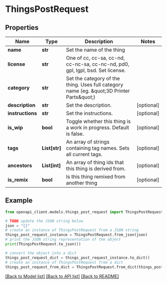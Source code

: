 # ThingsPostRequest


## Properties

Name | Type | Description | Notes
------------ | ------------- | ------------- | -------------
**name** | **str** | Set the name of the thing | 
**license** | **str** | One of cc, cc-sa, cc-nd, cc-nc-sa, cc-nc-nd, pd0, gpl, lgpl, bsd. Set license. | 
**category** | **str** | Set the category of the thing. Uses full category name (eg. \&quot;3D Printer Parts\&quot;) | 
**description** | **str** | Set the description. | [optional] 
**instructions** | **str** | Set the instructions. | [optional] 
**is_wip** | **bool** | Toggle whether this thing is a work in progress. Default is false. | [optional] 
**tags** | **List[str]** | An array of strings containing tag names. Sets all current tags. | [optional] 
**ancestors** | **List[int]** | An array of thing ids that this thing is derived from. | [optional] 
**is_remix** | **bool** | Is this thing remixed from another thing | [optional] 

## Example

```python
from openapi_client.models.things_post_request import ThingsPostRequest

# TODO update the JSON string below
json = "{}"
# create an instance of ThingsPostRequest from a JSON string
things_post_request_instance = ThingsPostRequest.from_json(json)
# print the JSON string representation of the object
print(ThingsPostRequest.to_json())

# convert the object into a dict
things_post_request_dict = things_post_request_instance.to_dict()
# create an instance of ThingsPostRequest from a dict
things_post_request_from_dict = ThingsPostRequest.from_dict(things_post_request_dict)
```
[[Back to Model list]](../README.md#documentation-for-models) [[Back to API list]](../README.md#documentation-for-api-endpoints) [[Back to README]](../README.md)


